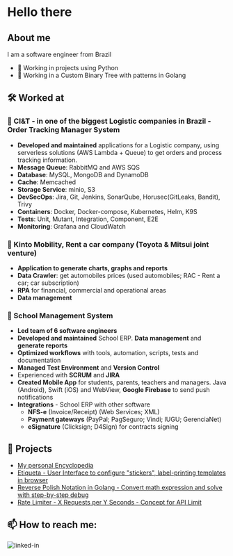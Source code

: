 

# Hello there


## About me
I am a software engineer from Brazil
- 🔭 Working in projects using Python
- 🌲 Working in a Custom Binary Tree with patterns in Golang

## 🛠️ Worked at
### 🚚 CI&T - in one of the biggest Logistic companies in Brazil - Order Tracking Manager System
- **Developed and maintained** applications for a Logistic company, using serverless solutions (AWS Lambda + Queue) to get orders and process tracking information.
- **Message Queue**: RabbitMQ and AWS SQS
- **Database**: MySQL, MongoDB and DynamoDB
- **Cache**: Memcached
- **Storage Service**: minio, S3
- **DevSecOps**: Jira, Git, Jenkins, SonarQube, Horusec(GitLeaks, Bandit), Trivy
- **Containers**: Docker, Docker-compose, Kubernetes, Helm, K9S
- **Tests**: Unit, Mutant, Integration, Component, E2E
- **Monitoring**: Grafana and CloudWatch

### 🚗 Kinto Mobility, Rent a car company (Toyota & Mitsui joint venture)
- **Application to generate charts, graphs and reports**
- **Data Crawler**: get automobiles prices (used automobiles; RAC - Rent a car; car subscription)
- **RPA** for financial, commercial and operational areas
- **Data management**

### 🏫 School Management System
- **Led team of 6 software engineers**
- **Developed and maintained** School ERP. **Data management** and **generate reports**
- **Optimized workflows** with tools, automation, scripts, tests and documentation
- **Managed Test Environment** and **Version Control**
- Experienced with **SCRUM** and **JIRA**
- **Created Mobile App** for students, parents, teachers and managers. Java (Android), Swift (iOS) and WebView, **Google Firebase** to send push notifications
- **Integrations** - School ERP with other software
  - **NFS-e** (Invoice/Receipt) (Web Services; XML)
  - **Payment gateways** (PayPal; PagSeguro; Vindi; IUGU; GerenciaNet)
  - **eSignature** (Clicksign; D4Sign) for contracts signing

## 📁 Projects
- [My personal Encyclopedia](https://github.com/celioyutaka/enzyklopadie)
- [Etiqueta - User Interface to configure "stickers", label-printing templates in browser](https://github.com/celioyutaka/etiqueta)
- [Reverse Polish Notation in Golang - Convert math expression and solve with step-by-step debug](https://github.com/celioyutaka/rpn-go)
- [Rate Limiter - X Requests per Y Seconds - Concept for API Limit](https://github.com/celioyutaka/ratelimiter)

## 📫 How to reach me:

[<img align="left" alt="linked-in" src="https://img.shields.io/badge/linkedin-%230077B5.svg?&style=for-the-badge&logo=linkedin&logoColor=white" />](https://www.linkedin.com/in/celioyutaka)
